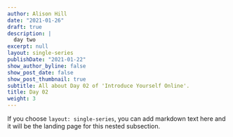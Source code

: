 ```yaml
---
author: Alison Hill
date: "2021-01-26"
draft: true
description: |
  day two
excerpt: null
layout: single-series
publishDate: "2021-01-22"
show_author_byline: false
show_post_date: false
show_post_thumbnail: true
subtitle: All about Day 02 of 'Introduce Yourself Online'.
title: Day 02
weight: 3
---
```


If you choose `layout: single-series`, you can add markdown text here and it will be the landing page for this nested subsection.
